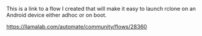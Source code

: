 This is a link to a flow I created that will make it easy to launch rclone on an Android device either adhoc or on boot. 

https://llamalab.com/automate/community/flows/28360
